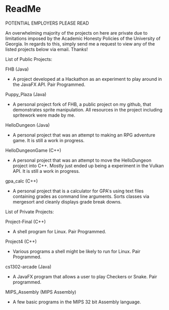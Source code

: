 # ReadMe

POTENTIAL EMPLOYERS PLEASE READ

An overwhelming majority of the projects on here are private due to limitations imposed by the
Academic Honesty Policies of the University of Georgia. In regards to this, simply send me a
request to view any of the listed projects below via email. Thanks!

List of Public Projects:

FHB (Java)
  - A project developed at a Hackathon as an experiment to play around in the JavaFX API. Pair Programmed.
  
Puppy_Plaza (Java)
  - A personal project fork of FHB, a public project on my github, that demonstrates sprite manipulation. 
    All resources in the project including spritework were made by me. 
    
HelloDungeon (Java)
  - A personal project that was an attempt to making an RPG adventure game. It is still a work in progress.
  
HelloDungeonGame (C++)
  - A personal project that was an attempt to move the HelloDungeon project into C++. Mostly just ended up
    being a experiment in the Vulkan API. It is still a work in progress.
    
gpa_calc (C++)
  - A personal project that is a calculator for GPA's using text files containing grades as command line 
    arguments. Sorts classes via mergesort and cleanly displays grade break downs.
  
List of Private Projects:

Project-Final (C++)
  - A shell program for Linux. Pair Programmed.
  
Project4 (C++)
  - Various programs a shell might be likely to run for Linux. Pair Programmed.
  
cs1302-arcade (Java)
  - A JavaFX program that allows a user to play Checkers or Snake. Pair programmed.

MIPS_Assembly (MIPS Assembly)
  - A few basic programs in the MIPS 32 bit Assembly language.
